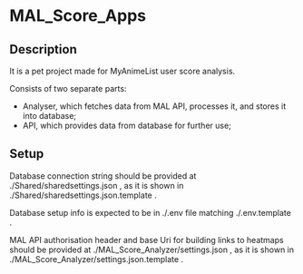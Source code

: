 # MAL_Score_Apps
## Description
It is a pet project made for MyAnimeList user score analysis.

Consists of two separate parts:
  - Analyser, which fetches data from MAL API, processes it, and stores it into database;
  - API, which provides data from database for further use;

## Setup
Database connection string should be provided at ./Shared/sharedsettings.json , as it is shown in ./Shared/sharedsettings.json.template .

Database setup info is expected to be in ./.env file matching ./.env.template .

MAL API authorisation header and base Uri for building links to heatmaps should be provided at ./MAL_Score_Analyzer/settings.json , as it is shown in ./MAL_Score_Analyzer/settings.json.template .

